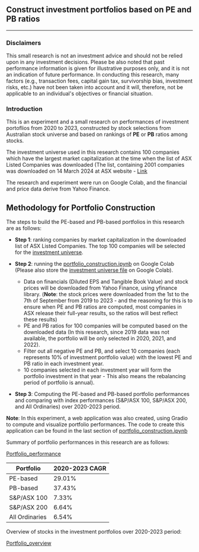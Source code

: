 ## Construct investment portfolios based on PE and PB ratios

---
### Disclaimers
This small research is not an investment advice and should not be relied upon in any investment decisions. Please be also noted that past performance information is given for illustrative purposes only, and it is not an indication of future performance. In conducting this research, many factors (e.g., transaction fees, capital gain tax, survivorship bias, investment risks, etc.)  have not been taken into account and it will, therefore, not be applicable to an individual's objectives or financial situation.

### Introduction
This is an experiment and a small research on performances of investment portoflios from 2020 to 2023, constructed by stock selections from Australian stock universe and based on rankings of **PE** or **PB** ratios among stocks.

The investment universe used in this research contains 100 companies which have the largest market capitalization at the time when the list of ASX Listed Companies was downloaded (The list, containing 2001 companies was downloaded on 14 March 2024 at ASX website - [Link](https://www.asx.com.au/markets/trade-our-cash-market/directory)

The research and experiment were run on Google Colab, and the financial and price data derive from Yahoo Finance.  

## Methodology for Portfolio Construction
The steps to build the PE-based and PB-based portfolios in this research are as follows:
- **Step 1**: ranking companies by market capitalization in the downloaded list of ASX Listed Companies. The top 100 companies will be selected for the [investment universe](https://github.com/DoThNg/portfolio_construction/blob/main/asx_ticker_universe.xlsx).
- **Step 2**: running the [portfolio_construction.ipynb](https://github.com/DoThNg/portfolio_construction/blob/main/portfolio_construction.ipynb) on Google Colab (Please also store the [investment universe file](https://github.com/DoThNg/portfolio_construction/blob/main/asx_ticker_universe.xlsx) on Google Colab).
    
    - Data on financials (Diluted EPS and Tangible Book Value) and stock prices will be downloaded from Yahoo Finance, using yfinance library. (**Note**: the stock prices were downloaded from the 1st to the 7th of September from 2019 to 2023 - and the reasoning for this is to ensure when PE and PB ratios are computed, most companies in ASX release their full-year results, so the ratios will best reflect these results)  
    - PE and PB ratios for 100 companies will be computed based on the downloaded data (In this research, since 2019 data was not available, the portfolio will be only selected in 2020, 2021, and 2022).
    - Filter out all negative PE and PB, and select 10 companies (each represents 10% of investment portfolio value) with the lowest PE and PB ratio in each investment year.
    - 10 companies selected in each investment year will form the portfolio investment in that year - This also means the rebalancing period of portfolio is annual).    

- **Step 3**: Computing the PE-based and PB-based portfolio performances and comparing with index performances (S&P/ASX 100, S&P/ASX 200, and All Ordinaries) over 2020-2023 period. 

**Note**: In this experiment, a web application was also created, using Gradio to compute and visualize portfolio performances. The code to create this application can be found in the last section of [portfolio_construction.ipynb](https://github.com/DoThNg/portfolio_construction/blob/main/portfolio_construction.ipynb)

Summary of portfolio performances in this research are as follows:

[Portfolio_performance](https://github.com/DoThNg/portfolio_construction/blob/main/portfolio_performance.png)


| Portfolio       | 2020-2023 CAGR |
| --------------- | -------------  |
| PE-based        | 29.01%         |
| PB-based        | 37.43%         |
| S&P/ASX 100     | 7.33%          |
| S&P/ASX 200     | 6.64%          |
| All Ordinaries  | 6.54%          |

Overview of stocks in the investment portfolios over 2020-2023 period:

[Portfolio_overview](https://github.com/DoThNg/portfolio_construction/blob/main/portfolio_overview.png)
